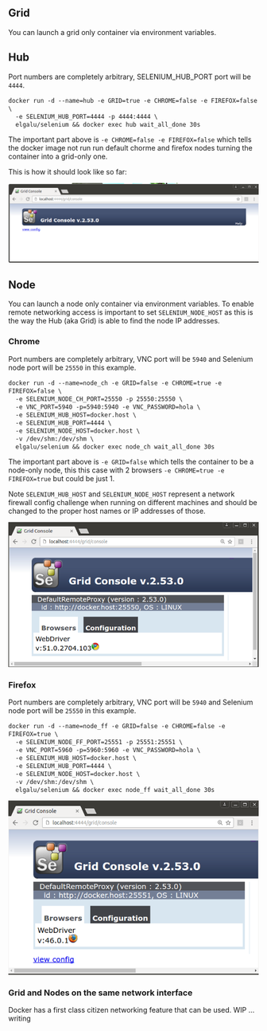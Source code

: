 ## Grid
You can launch a grid only container via environment variables.

## Hub
Port numbers are completely arbitrary, SELENIUM_HUB_PORT port will be `4444`.

    docker run -d --name=hub -e GRID=true -e CHROME=false -e FIREFOX=false \
      -e SELENIUM_HUB_PORT=4444 -p 4444:4444 \
      elgalu/selenium && docker exec hub wait_all_done 30s

The important part above is `-e CHROME=false -e FIREFOX=false` which tells the docker image not run run default chorme and firefox nodes turning the container into a grid-only one.

This is how it should look like so far:

![docker-empty-selenium-grid](../images/empty_grid_console.png)

## Node
You can launch a node only container via environment variables.
To enable remote networking access is important to set `SELENIUM_NODE_HOST` as this is the way the Hub (aka Grid) is able to find the node IP addresses.

### Chrome
Port numbers are completely arbitrary, VNC port will be `5940` and Selenium node port will be `25550` in this example.

    docker run -d --name=node_ch -e GRID=false -e CHROME=true -e FIREFOX=false \
      -e SELENIUM_NODE_CH_PORT=25550 -p 25550:25550 \
      -e VNC_PORT=5940 -p=5940:5940 -e VNC_PASSWORD=hola \
      -e SELENIUM_HUB_HOST=docker.host \
      -e SELENIUM_HUB_PORT=4444 \
      -e SELENIUM_NODE_HOST=docker.host \
      -v /dev/shm:/dev/shm \
      elgalu/selenium && docker exec node_ch wait_all_done 30s

The important part above is `-e GRID=false` which tells the container to be a node-only node, this this case with 2 browsers `-e CHROME=true -e FIREFOX=true` but could be just 1.

Note `SELENIUM_HUB_HOST` and `SELENIUM_NODE_HOST` represent a network firewall config challenge when running on different machines and should be changed to the proper host names or IP addresses of those.

![docker-selenium-chrome-node](../images/chrome_grid_console.png)

### Firefox
Port numbers are completely arbitrary, VNC port will be `5940` and Selenium node port will be `25550` in this example.

    docker run -d --name=node_ff -e GRID=false -e CHROME=false -e FIREFOX=true \
      -e SELENIUM_NODE_FF_PORT=25551 -p 25551:25551 \
      -e VNC_PORT=5960 -p=5960:5960 -e VNC_PASSWORD=hola \
      -e SELENIUM_HUB_HOST=docker.host \
      -e SELENIUM_HUB_PORT=4444 \
      -e SELENIUM_NODE_HOST=docker.host \
      -v /dev/shm:/dev/shm \
      elgalu/selenium && docker exec node_ff wait_all_done 30s

![docker-selenium-firefox-node](../images/firefox_grid_console.png)

### Grid and Nodes on the same network interface
Docker has a first class citizen networking feature that can be used.
WIP ... writing
